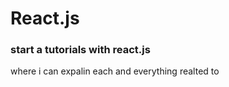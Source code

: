 # React.js
<h3>start a tutorials with react.js</h3>
where i can expalin each and everything realted to
